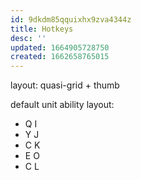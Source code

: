 ```yaml
---
id: 9dkdm85qquixhx9zva4344z
title: Hotkeys
desc: ''
updated: 1664905728750
created: 1662658765015
---
```


layout:
  quasi-grid + thumb

default unit ability layout:
  - Q I
  - Y J
  - C K
  - E O
  - C L

  